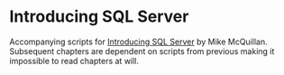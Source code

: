 # Introducing SQL Server
Accompanying scripts for [Introducing SQL Server](http://www.apress.com/us/book/9781484214206) by Mike McQuillan. Subsequent chapters are dependent on scripts from previous making it impossible to read chapters at will.

